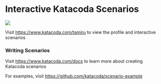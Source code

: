 # Interactive Katacoda Scenarios

[![](http://shields.katacoda.com/katacoda/tamiru/count.svg)](https://www.katacoda.com/tamiru "Get your profile on Katacoda.com")

Visit https://www.katacoda.com/tamiru to view the profile and interactive scenarios

### Writing Scenarios
Visit https://www.katacoda.com/docs to learn more about creating Katacoda scenarios

For examples, visit https://github.com/katacoda/scenario-example
